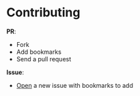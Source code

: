 # Contributing

**PR**:

* Fork
* Add bookmarks
* Send a pull request

**Issue**:

* [Open](https://github.com/gillesfabio/meteor-bookmarks/issues) a new issue with bookmarks to add
